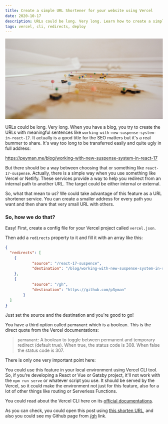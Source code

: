 ```yaml
---
title: Create a simple URL Shortener for your website using Vercel
date: 2020-10-17
description: URLs could be long. Very long. Learn how to create a simple URL Shortener for your website using Vercel redirects feature.
tags: vercel, cli, redirects, deploy
---
```


![Create a simple URL Shortener for your website using Vercel](./cover.jpg)

URLs could be long. Very long. When you have a blog, you try to create the URLs with meaningful sentences like `working-with-new-suspense-system-in-react-17`. It actually is a good title for the SEO matters but it's a real bummer to share. It's way too long to be transferred easily and quite ugly in full address:

https://peyman.me/blog/working-with-new-suspense-system-in-react-17

But there should be a way between choosing that or something like `react-17-suspense`. Actually, there is a simple way when you use something like Vercel or Netlify. These services provide a way to help you redirect from an internal path to another URL. The target could be either internal or external. 

So, what that mean to us? We could take advantage of this feature as a URL shortener service. You can create a smaller address for every path you want and then share that very small URL with others.

### So, how we do that?

Easy! First, create a config file for your Vercel project called `vercel.json`.

Then add a `redirects` property to it and fill it with an array like this:

```json
{
  "redirects": [
    {
			"source": "/react-17-suspence",
			"destination": "/blog/working-with-new-suspense-system-in-react-17"
    },
    {
			"source": "/gh",
			"destination": "https://github.com/p3yman"
		}
  ]
}
```

Just set the source and the destination and you're good to go!

You have a third option called `permanent` which is a boolean. This is the direct quote from the Vercel documentations:

> `permanent`: A boolean to toggle between permanent and temporary redirect (default true). When true, the status code is 308. When false the status code is 307.

There is only one very important point here:

You could use this feature in your local environment using Vercel CLI tool. So, if you're developing a React or Vue or Gatsby project, it'll not work with the `npm run serve` or whatever script you use. It should be served by the Vercel, so it could make the environment not just for this feature, also for a lot of other things like routing or Serverless Functions.

You could read about the Vercel CLI here on its [official documentations](https://vercel.com/docs/cli).

As you can check, you could open this post using [this shorten URL](/vercel-redirects), and also you could see my Github page from [/gh](/gh) link.
